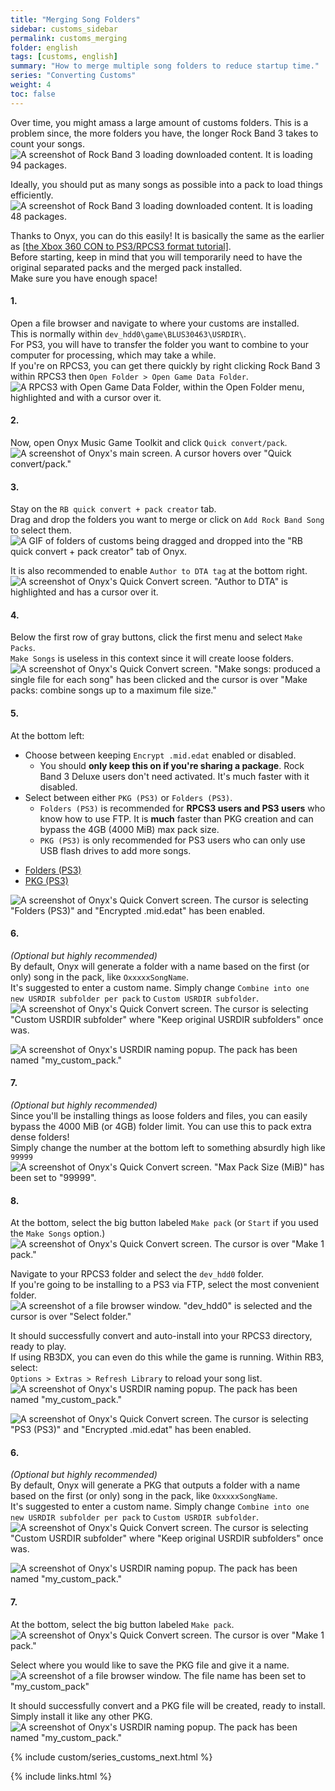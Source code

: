 ```yaml
---
title: "Merging Song Folders"
sidebar: customs_sidebar
permalink: customs_merging
folder: english
tags: [customs, english]
summary: "How to merge multiple song folders to reduce startup time."
series: "Converting Customs"
weight: 4
toc: false
---
```


Over time, you might amass a large amount of customs folders. This is a problem since, the more folders you have, the longer Rock Band 3 takes to count your songs.  
![A screenshot of Rock Band 3 loading downloaded content. It is loading 94 packages.](https://rb3pc.milohax.org/images/xtra/customs/rb3merge.png "RPCS3")  



Ideally, you should put as many songs as possible into a pack to load things efficiently.  
![A screenshot of Rock Band 3 loading downloaded content. It is loading 48 packages.](https://rb3pc.milohax.org/images/xtra/customs/rb3mergeafter.png "RPCS3")  



Thanks to Onyx, you can do this easily! It is basically the same as the earlier as [[the Xbox 360 CON to PS3/RPCS3 format tutorial]](https://rb3pc.milohax.org/customs_360toPS3).  
Before starting, keep in mind that you will temporarily need to have the original separated packs and the merged pack installed.  
Make sure you have enough space!

#### 1.
Open a file browser and navigate to where your customs are installed.  
This is normally within `dev_hdd0\game\BLUS30463\USRDIR\`.  
For PS3, you will have to transfer the folder you want to combine to your computer for processing, which may take a while.  
If you're on RPCS3, you can get there quickly by right clicking Rock Band 3 within RPCS3 then `Open Folder > Open Game Data Folder`.  
![A RPCS3 with Open Game Data Folder, within the Open Folder menu, highlighted and with a cursor over it.](https://rb3pc.milohax.org/images/xtra/customs/rpcs3gamedata.png "RPCS3")

#### 2.
Now, open Onyx Music Game Toolkit and click `Quick convert/pack`.  
![A screenshot of Onyx's main screen. A cursor hovers over "Quick convert/pack."](https://rb3pc.milohax.org/images/xtra/customs/onyxhomequick.png "Onyx Console")

#### 3.
Stay on the `RB quick convert + pack creator` tab.  
Drag and drop the folders you want to merge or click on `Add Rock Band Song` to select them.  
![A GIF of folders of customs being dragged and dropped into the "RB quick convert + pack creator" tab of Onyx.](https://rb3pc.milohax.org/images/xtra/customs/onyxdraganddropmerge.gif "Quick Convert")

It is also recommended to enable `Author to DTA tag` at the bottom right.  
![A screenshot of Onyx's Quick Convert screen. "Author to DTA" is highlighted and has a cursor over it.](https://rb3pc.milohax.org/images/xtra/customs/onyxauthormerge.png "Quick Convert")

#### 4.
Below the first row of gray buttons, click the first menu and select `Make Packs`.  
`Make Songs` is useless in this context since it will create loose folders.  
![A screenshot of Onyx's Quick Convert screen. "Make songs: produced a single file for each song" has been clicked and the cursor is over "Make packs: combine songs up to a maximum file size."](https://rb3pc.milohax.org/images/xtra/customs/onyxmakepacksmerge.png "Quick Convert")

#### 5.
At the bottom left:
* Choose between keeping `Encrypt .mid.edat` enabled or disabled.
  * You should **only keep this on if you're sharing a package**. Rock Band 3 Deluxe users don't need activated. It's much faster with it disabled.
* Select between either `PKG (PS3)` or `Folders (PS3)`.  
  * `Folders (PS3)` is recommended for **RPCS3 users and PS3 users** who know how to use FTP. It is **much** faster than PKG creation and can bypass the 4GB (4000 MiB) max pack size.
  * `PKG (PS3)` is only recommended for PS3 users who can only use USB flash drives to add more songs.

<ul id="profileTabs" class="nav nav-tabs">
    <li class="active"><a href="#folders" data-toggle="tab">Folders (PS3)</a></li>
    <li><a href="#pkg" data-toggle="tab">PKG (PS3)</a></li>
</ul>
  <div class="tab-content">
<div role="tabpanel" class="tab-pane active" id="folders">
<img src="https://rb3pc.milohax.org/images/xtra/customs/onyxoutfoldermerge.png" alt="A screenshot of Onyx's Quick Convert screen. The cursor is selecting &quot;Folders (PS3)&quot; and &quot;Encrypted .mid.edat&quot; has been enabled." title="Quick Convert">
<h4>6.</h4>
<p><em>(Optional but highly recommended)</em><br>
By default, Onyx will generate a folder with a name based on the first (or only) song in the pack, like <code>OxxxxxSongName</code>.<br>
It's suggested to enter a custom name. Simply change <code>Combine into one new USRDIR subfolder per pack</code> to <code>Custom USRDIR subfolder</code>.<br>
<img src="https://rb3pc.milohax.org/images/xtra/customs/onyxfoldernamerpcs3merge.png" alt="A screenshot of Onyx's Quick Convert screen. The cursor is selecting &quot;Custom USRDIR subfolder&quot; where &quot;Keep original USRDIR subfolders&quot; once was." title="Quick Convert"></p>
<img src="https://rb3pc.milohax.org/images/xtra/customs/onyxnamepack.png" alt="A screenshot of Onyx's USRDIR naming popup. The pack has been named &quot;my_custom_pack.&quot;" title="Quick Convert">
<h4>7.</h4>
<p><em>(Optional but highly recommended)</em><br>
Since you'll be installing things as loose folders and files, you can easily bypass the 4000 MiB (or 4GB) folder limit. You can use this to pack extra dense folders!<br>
Simply change the number at the bottom left to something absurdly high like <code>99999</code><br>
<img src="https://rb3pc.milohax.org/images/xtra/customs/onyxmakepackfilesize.png" alt="A screenshot of Onyx's Quick Convert screen. &quot;Max Pack Size (MiB)&quot; has been set to &quot;99999&quot;." title="Quick Convert"></p>
<h4>8.</h4>
<p>At the bottom, select the big button labeled <code>Make pack</code> (or <code>Start</code> if you used the <code>Make Songs</code> option.)<br>
<img src="https://rb3pc.milohax.org/images/xtra/customs/onyxmakepackrpcs3merge.png" alt="A screenshot of Onyx's Quick Convert screen. The cursor is over &quot;Make 1 pack.&quot;" title="Quick Convert"></p>
<p>Navigate to your RPCS3 folder and select the <code>dev_hdd0</code> folder.<br>
If you're going to be installing to a PS3 via FTP, select the most convenient folder.<br>
<img src="https://rb3pc.milohax.org/images/xtra/customs/savefolder.png" alt="A screenshot of a file browser window. &quot;dev_hdd0&quot; is selected and the cursor is over &quot;Select folder.&quot;" title="Select Folder"></p>
<p>It should successfully convert and auto-install into your RPCS3 directory, ready to play.<br>
If using RB3DX, you can even do this while the game is running. Within RB3, select:<br>
<code>Options &gt; Extras &gt; Refresh Library</code> to reload your song list.<br>
<img src="https://rb3pc.milohax.org/images/xtra/customs/onyxcreatedrpcs3merge.png" alt="A screenshot of Onyx's USRDIR naming popup. The pack has been named &quot;my_custom_pack.&quot;" title="Quick Convert"></p>

</div>
<div role="tabpanel" class="tab-pane" id="pkg">
<img src="https://rb3pc.milohax.org/images/xtra/customs/onyxoutpkgmerge.png" alt="A screenshot of Onyx's Quick Convert screen. The cursor is selecting &quot;PS3 (PS3)&quot; and &quot;Encrypted .mid.edat&quot; has been enabled." title="Quick Convert">
<h4>6.</h4>
<p><em>(Optional but highly recommended)</em><br>
By default, Onyx will generate a PKG that outputs a folder with a name based on the first (or only) song in the pack, like <code>OxxxxxSongName</code>.<br>
It's suggested to enter a custom name. Simply change <code>Combine into one new USRDIR subfolder per pack</code> to <code>Custom USRDIR subfolder</code>.<br>
<img src="https://rb3pc.milohax.org/images/xtra/customs/onyxfoldernamepkgmerge.png" alt="A screenshot of Onyx's Quick Convert screen. The cursor is selecting &quot;Custom USRDIR subfolder&quot; where &quot;Keep original USRDIR subfolders&quot; once was." title="Quick Convert"></p>
<img src="https://rb3pc.milohax.org/images/xtra/customs/onyxnamepack.png" alt="A screenshot of Onyx's USRDIR naming popup. The pack has been named &quot;my_custom_pack.&quot;" title="Quick Convert">
<h4>7.</h4>
<p>At the bottom, select the big button labeled <code>Make pack</code>.<br>
<img src="https://rb3pc.milohax.org/images/xtra/customs/onyxmakepackpkgmerge.png" alt="A screenshot of Onyx's Quick Convert screen. The cursor is over &quot;Make 1 pack.&quot;" title="Quick Convert"></p>
<p>Select where you would like to save the PKG file and give it a name.<br>
<img src="https://rb3pc.milohax.org/images/xtra/customs/savepkg.png" alt="A screenshot of a file browser window. The file name has been set to &quot;my_custom_pack&quot;" title="Select Folder"></p>
<p>It should successfully convert and a PKG file will be created, ready to install.<br>
Simply install it like any other PKG.<br>
<img src="https://rb3pc.milohax.org/images/xtra/customs/onyxcreatedpkgmerge.png" alt="A screenshot of Onyx's USRDIR naming popup. The pack has been named &quot;my_custom_pack.&quot;" title="Quick Convert"></p>

</div>
</div>

{% include custom/series_customs_next.html %}

{% include links.html %}